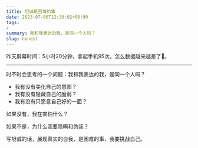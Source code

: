 ```yaml
---
title: 坦诚是困难的事
date: 2023-07-06T12:30:02+08:00
tags:
- 
summary: 我和我表达的我，是同一个人吗？
slug: honest
---
```



昨天屏幕时间：5小时20分钟，拿起手机95次。怎么数据越来越差了🤦。

---

时不时会思考的一个问题：我和我表达的我，是同一个人吗？

- 我有没有美化自己的意图？
- 我有没有隐藏自己的脆弱？
- 我有没有只愿意自己好的一面？

如果没有，我在害怕什么？

如果不是，为什么我要隐瞒和伪装？

写坦诚的话，展现真实的自我，是困难的事，我要挑战自己。
